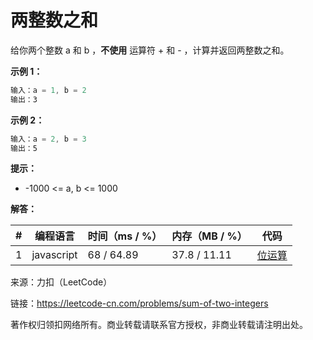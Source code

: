 # 两整数之和

给你两个整数 a 和 b ，**不使用** 运算符 + 和 - ​​​​​​​，计算并返回两整数之和。

**示例 1：**

``` javascript
输入：a = 1, b = 2
输出：3
```

**示例 2：**

``` javascript
输入：a = 2, b = 3
输出：5
```

**提示：**

- -1000 <= a, b <= 1000

**解答：**

**#**|**编程语言**|**时间（ms / %）**|**内存（MB / %）**|**代码**
--|--|--|--|--
1|javascript|68 / 64.89|37.8 / 11.11|[位运算](./javascript/ac_v1.js)

来源：力扣（LeetCode）

链接：https://leetcode-cn.com/problems/sum-of-two-integers

著作权归领扣网络所有。商业转载请联系官方授权，非商业转载请注明出处。

